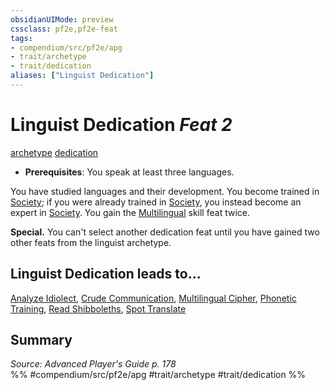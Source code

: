 ```yaml
---
obsidianUIMode: preview
cssclass: pf2e,pf2e-feat
tags:
- compendium/src/pf2e/apg
- trait/archetype
- trait/dedication
aliases: ["Linguist Dedication"]
---
```

# Linguist Dedication  *Feat 2*  
[archetype](/rules/traits/archetype.md)  [dedication](/rules/traits/dedication.md)  

- **Prerequisites**: You speak at least three languages.

You have studied languages and their development. You become trained in [Society](/compendium/skills.md#Society); if you were already trained in [Society](/compendium/skills.md#Society), you instead become an expert in [Society](/compendium/skills.md#Society). You gain the [Multilingual](/compendium/feats/multilingual.md) skill feat twice.

**Special.** You can't select another dedication feat until you have gained two other feats from the linguist archetype.

## Linguist Dedication leads to...

[Analyze Idiolect](/compendium/feats/analyze-idiolect-apg.md), [Crude Communication](/compendium/feats/crude-communication-apg.md), [Multilingual Cipher](/compendium/feats/multilingual-cipher-apg.md), [Phonetic Training](/compendium/feats/phonetic-training-apg.md), [Read Shibboleths](/compendium/feats/read-shibboleths-apg.md), [Spot Translate](/compendium/feats/spot-translate-apg.md)

## Summary

*Source: Advanced Player's Guide p. 178*  
%% #compendium/src/pf2e/apg #trait/archetype #trait/dedication %%